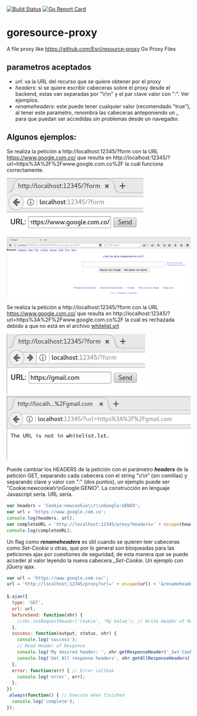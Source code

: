 [![Build Status](https://travis-ci.org/juusechec/goresource-proxy.svg?branch=master)](https://travis-ci.org/juusechec/goresource-proxy)
[![Go Report Card](https://goreportcard.com/badge/github.com/juusechec/goresource-proxy)](https://goreportcard.com/report/github.com/juusechec/goresource-proxy)

# goresource-proxy
A file proxy like https://github.com/Esri/resource-proxy Go Proxy Files

## parametros aceptados
- *url*: va la URL del recurso que se quiere obtener por el proxy
- *headers*: si se quiere escribir cabeceras sobre el proxy desde el backend,
estas van separadas por "\r\n" y el par clave valor con ":". Ver ejemplos.
- *renameheaders*: este puede tener cualquier valor (recomendado "true"),
al tener este parametro, renombra las cabeceras anteponiendo un *_* para que
puedan ser accedidas sin problemas desde un navegador.

## Algunos ejemplos:
Se realiza la petición a http://localhost:12345/?form
con la URL https://www.google.com.co/ que resulta en
http://localhost:12345/?url=https%3A%2F%2Fwww.google.com.co%2F
la cuál funciona correctamente.

![screenshot](./images/Screenshot_from_2017-07-20_18-47-42.png)
![screenshot](./images/Screenshot_from_2017-07-20_18-48-22.png)


Se realiza la petición a http://localhost:12345/?form
con la URL https://www.google.com.co/ que resulta en
http://localhost:12345/?url=https%3A%2F%2Fwww.google.com.co%2F
la cuál es rechazada debido a que no está en el archivo [whitelist.srt](./whitelist.srt)

![screenshot](./images/Screenshot_from_2017-07-20_18-48-54.png)
![screenshot](./images/Screenshot_from_2017-07-20_18-49-07.png)

Puede cambiar los HEADERS de la petición con el parámetro ***headers*** de la
petición GET, separando cada cabecera con el string "\r\n" (sin comillas) y
separando clave y valor con ":" (dos puntos), un ejemplo puede ser
"Cookie:newcookie\r\nGoogle:GENIO". La construcción en lenguaje Javascript sería.
URL sería.
```js
var headers = 'Cookie:newcookie\\r\\nGoogle:GENIO';
var url = 'https://www.google.com.co';
console.log(headers, url);
var completeURL = 'http://localhost:12345/proxy?headers=' + escape(headers) + '&url=' + escape(url);
console.log(completeURL);
```

Un flag como ***renameheaders*** es útil cuando se quieren leer cabeceras como
*Set-Cookie*  u otras, que por lo general son bloqueadas para las peticiones
ajax por cuestiones de seguridad, de esta manera que se puede acceder al valor
leyendo la nueva cabecera *_Set-Cookie*. Un ejemplo con *jQuery* ajax.

```js
var url = 'https://www.google.com.co/';
url = 'http://localhost:12345/proxy?url=' + escape(url) + '&renameheaders';

$.ajax({
  type: 'GET',
  url: url,
  beforeSend: function(xhr) {
    //xhr.setRequestHeader('Cookie', 'My Value'); // Write Header of Request
  },
  success: function(output, status, xhr) {
    console.log('success');
    // Read Header of Response
    console.log('My desired header: ', xhr.getResponseHeader('_Set-Cookie'));
    console.log('Get All response headers', xhr.getAllResponseHeaders());
  },
  error: function(err) { // Error callbak
    console.log('error', err);
  },
})
.always(function() { // Execute when finished
  console.log('complete');
});
```
